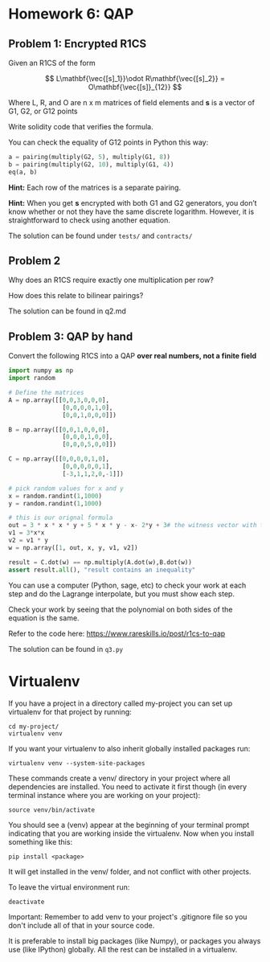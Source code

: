 # Homework 6: QAP

## Problem 1: Encrypted R1CS

Given an R1CS of the form

$$
L\mathbf{\vec{[s]_1}}\odot R\mathbf{\vec{[s]_2}} = O\mathbf{\vec{[s]}_{12}}
$$

Where L, R, and O are n x m matrices of field elements and **s** is a vector of G1, G2, or G12 points

Write solidity code that verifies the formula.

You can check the equality of G12 points in Python this way:

```python
a = pairing(multiply(G2, 5), multiply(G1, 8))
b = pairing(multiply(G2, 10), multiply(G1, 4))
eq(a, b)
```

**********************Hint:********************** Each row of the matrices is a separate pairing.

**********Hint:********** When you get **s** encrypted with both G1 and G2 generators, you don’t know whether or not they have the same discrete logarithm. However, it is straightforward to check using another equation.

The solution can be found under
`tests/` and
`contracts/`

## Problem 2

Why does an R1CS require exactly one multiplication per row?

How does this relate to bilinear pairings?

The solution can be found in q2.md

## Problem 3: QAP by hand

Convert the following R1CS into a QAP **************************************************************************over real numbers, not a finite field**************************************************************************

```python
import numpy as np
import random

# Define the matrices
A = np.array([[0,0,3,0,0,0],
               [0,0,0,0,1,0],
               [0,0,1,0,0,0]])

B = np.array([[0,0,1,0,0,0],
               [0,0,0,1,0,0],
               [0,0,0,5,0,0]])

C = np.array([[0,0,0,0,1,0],
               [0,0,0,0,0,1],
               [-3,1,1,2,0,-1]])

# pick random values for x and y
x = random.randint(1,1000)
y = random.randint(1,1000)

# this is our orignal formula
out = 3 * x * x * y + 5 * x * y - x- 2*y + 3# the witness vector with the intermediate variables inside
v1 = 3*x*x
v2 = v1 * y
w = np.array([1, out, x, y, v1, v2])

result = C.dot(w) == np.multiply(A.dot(w),B.dot(w))
assert result.all(), "result contains an inequality"
```

You can use a computer (Python, sage, etc) to check your work at each step and do the Lagrange interpolate, but you must show each step.

Check your work by seeing that the polynomial on both sides of the equation is the same.

Refer to the code here: https://www.rareskills.io/post/r1cs-to-qap

The solution can be found in `q3.py`


# Virtualenv
If you have a project in a directory called my-project you can set up virtualenv for that project by running:

```
cd my-project/
virtualenv venv
```

If you want your virtualenv to also inherit globally installed packages run:

```
virtualenv venv --system-site-packages
```

These commands create a venv/ directory in your project where all dependencies are installed. You need to activate it first though (in every terminal instance where you are working on your project):

```
source venv/bin/activate
```

You should see a (venv) appear at the beginning of your terminal prompt indicating that you are working inside the virtualenv. Now when you install something like this:

```
pip install <package>
```
It will get installed in the venv/ folder, and not conflict with other projects.

To leave the virtual environment run:

```
deactivate
```

Important: Remember to add venv to your project's .gitignore file so you don't include all of that in your source code.

It is preferable to install big packages (like Numpy), or packages you always use (like IPython) globally. All the rest can be installed in a virtualenv.
